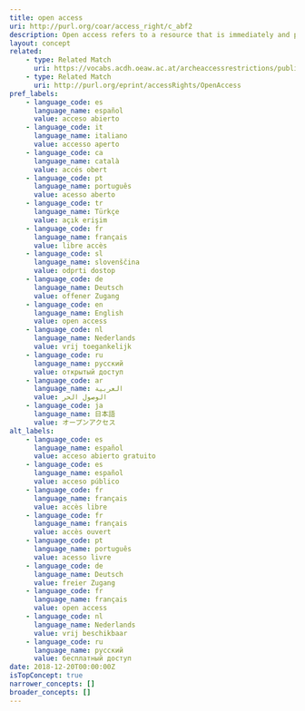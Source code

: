 ```yaml
---
title: open access
uri: http://purl.org/coar/access_right/c_abf2
description: Open access refers to a resource that is immediately and permanently online, and free for all on the Web, without financial and technical barriers.The resource is either stored in the repository or referenced to an external journal or trustworthy archive.
layout: concept
related:
    - type: Related Match
      uri: https://vocabs.acdh.oeaw.ac.at/archeaccessrestrictions/public
    - type: Related Match
      uri: http://purl.org/eprint/accessRights/OpenAccess
pref_labels:
    - language_code: es
      language_name: español
      value: acceso abierto
    - language_code: it
      language_name: italiano
      value: accesso aperto
    - language_code: ca
      language_name: català
      value: accés obert
    - language_code: pt
      language_name: português
      value: acesso aberto
    - language_code: tr
      language_name: Türkçe
      value: açık erişim
    - language_code: fr
      language_name: français
      value: libre accès
    - language_code: sl
      language_name: slovenščina
      value: odprti dostop
    - language_code: de
      language_name: Deutsch
      value: offener Zugang
    - language_code: en
      language_name: English
      value: open access
    - language_code: nl
      language_name: Nederlands
      value: vrij toegankelijk
    - language_code: ru
      language_name: русский
      value: открытый доступ
    - language_code: ar
      language_name: العربية
      value: الوصول الحر
    - language_code: ja
      language_name: 日本語
      value: オープンアクセス
alt_labels:
    - language_code: es
      language_name: español
      value: acceso abierto gratuito
    - language_code: es
      language_name: español
      value: acceso público
    - language_code: fr
      language_name: français
      value: accès libre
    - language_code: fr
      language_name: français
      value: accès ouvert
    - language_code: pt
      language_name: português
      value: acesso livre
    - language_code: de
      language_name: Deutsch
      value: freier Zugang
    - language_code: fr
      language_name: français
      value: open access
    - language_code: nl
      language_name: Nederlands
      value: vrij beschikbaar
    - language_code: ru
      language_name: русский
      value: бесплатный доступ
date: 2018-12-20T00:00:00Z
isTopConcept: true
narrower_concepts: []
broader_concepts: []
---
```


